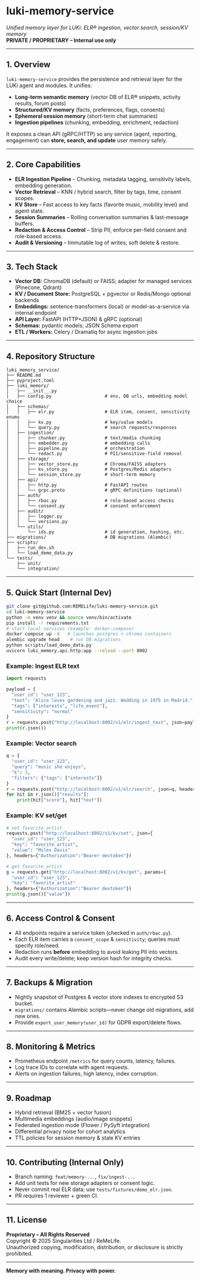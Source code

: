 # luki-memory-service  
*Unified memory layer for LUKi: ELR® ingestion, vector search, session/KV memory*  
**PRIVATE / PROPRIETARY – Internal use only**

---

## 1. Overview  
`luki-memory-service` provides the persistence and retrieval layer for the LUKi agent and modules. It unifies:

- **Long‑term semantic memory** (vector DB of ELR® snippets, activity results, forum posts)  
- **Structured/KV memory** (facts, preferences, flags, consents)  
- **Ephemeral session memory** (short-term chat summaries)  
- **Ingestion pipelines** (chunking, embedding, enrichment, redaction)

It exposes a clean API (gRPC/HTTP) so any service (agent, reporting, engagement) can **store, search, and update** user memory safely.

---

## 2. Core Capabilities  
- **ELR Ingestion Pipeline** – Chunking, metadata tagging, sensitivity labels, embedding generation.  
- **Vector Retrieval** – KNN / hybrid search, filter by tags, time, consent scopes.  
- **KV Store** – Fast access to key facts (favorite music, mobility level) and agent state.  
- **Session Summaries** – Rolling conversation summaries & last-message buffers.  
- **Redaction & Access Control** – Strip PII, enforce per-field consent and role-based access.  
- **Audit & Versioning** – Immutable log of writes; soft delete & restore.

---

## 3. Tech Stack  
- **Vector DB:** ChromaDB (default) or FAISS; adapter for managed services (Pinecone, Qdrant)  
- **KV / Document Store:** PostgreSQL + pgvector or Redis/Mongo optional backends  
- **Embeddings:** sentence-transformers (local) or model-as-a-service via internal endpoint  
- **API Layer:** FastAPI (HTTP+JSON) & gRPC (optional)  
- **Schemas:** pydantic models; JSON Schema export  
- **ETL / Workers:** Celery / Dramatiq for async ingestion jobs

---

## 4. Repository Structure  
~~~text
luki_memory_service/
├── README.md
├── pyproject.toml
├── luki_memory/
│   ├── __init__.py
│   ├── config.py                    # env, DB urls, embedding model choice
│   ├── schemas/
│   │   ├── elr.py                   # ELR item, consent, sensitivity enums
│   │   ├── kv.py                    # key/value models
│   │   └── query.py                 # search requests/responses
│   ├── ingestion/
│   │   ├── chunker.py               # text/media chunking
│   │   ├── embedder.py              # embedding calls
│   │   ├── pipeline.py              # orchestration
│   │   └── redact.py                # PII/sensitive-field removal
│   ├── storage/
│   │   ├── vector_store.py          # Chroma/FAISS adapters
│   │   ├── kv_store.py              # Postgres/Redis adapters
│   │   └── session_store.py         # short-term memory
│   ├── api/
│   │   ├── http.py                  # FastAPI routes
│   │   └── grpc.proto               # gRPC definitions (optional)
│   ├── auth/
│   │   ├── rbac.py                  # role-based access checks
│   │   └── consent.py               # consent enforcement
│   ├── audit/
│   │   ├── logger.py
│   │   └── versions.py
│   └── utils/
│       └── ids.py                   # id generation, hashing, etc.
├── migrations/                      # DB migrations (Alembic)
├── scripts/
│   ├── run_dev.sh
│   └── load_demo_data.py
└── tests/
    ├── unit/
    └── integration/
~~~

---

## 5. Quick Start (Internal Dev)  
~~~bash
git clone git@github.com:REMELife/luki-memory-service.git
cd luki-memory-service
python -m venv venv && source venv/bin/activate
pip install -r requirements.txt
# start local services (example: docker-compose)
docker compose up -d   # launches postgres + chroma containers
alembic upgrade head    # run DB migrations
python scripts/load_demo_data.py
uvicorn luki_memory.api.http:app --reload --port 8002
~~~

### Example: Ingest ELR text  
~~~python
import requests

payload = {
  "user_id": "user_123",
  "text": "Alice loves gardening and jazz. Wedding in 1975 in Madrid.",
  "tags": ["interests", "life_event"],
  "sensitivity": "normal"
}
r = requests.post("http://localhost:8002/v1/elr/ingest_text", json=payload, headers={"Authorization":"Bearer devtoken"})
print(r.json())
~~~

### Example: Vector search  
~~~python
q = {
  "user_id": "user_123",
  "query": "music she enjoys",
  "k": 3,
  "filters": {"tags": ["interests"]}
}
r = requests.post("http://localhost:8002/v1/elr/search", json=q, headers={"Authorization":"Bearer devtoken"})
for hit in r.json()["results"]:
    print(hit["score"], hit["text"])
~~~

### Example: KV set/get  
~~~python
# set favorite_artist
requests.post("http://localhost:8002/v1/kv/set", json={
  "user_id": "user_123",
  "key": "favorite_artist",
  "value": "Miles Davis"
}, headers={"Authorization":"Bearer devtoken"})

# get favorite_artist
g = requests.get("http://localhost:8002/v1/kv/get", params={
  "user_id": "user_123",
  "key": "favorite_artist"
}, headers={"Authorization":"Bearer devtoken"})
print(g.json()["value"])
~~~

---

## 6. Access Control & Consent  
- All endpoints require a service token (checked in `auth/rbac.py`).  
- Each ELR item carries a `consent_scope` & `sensitivity`; queries must specify role/need.  
- Redaction runs **before** embedding to avoid leaking PII into vectors.  
- Audit every write/delete; keep version hash for integrity checks.

---

## 7. Backups & Migration  
- Nightly snapshot of Postgres & vector store indexes to encrypted S3 bucket.  
- `migrations/` contains Alembic scripts—never change old migrations, add new ones.  
- Provide `export_user_memory(user_id)` for GDPR export/delete flows.

---

## 8. Monitoring & Metrics  
- Prometheus endpoint `/metrics` for query counts, latency, failures.  
- Log trace IDs to correlate with agent requests.  
- Alerts on ingestion failures, high latency, index corruption.

---

## 9. Roadmap  
- Hybrid retrieval (BM25 + vector fusion)  
- Multimedia embeddings (audio/image snippets)  
- Federated ingestion mode (Flower / PySyft integration)  
- Differential privacy noise for cohort analytics  
- TTL policies for session memory & stale KV entries

---

## 10. Contributing (Internal Only)  
- Branch naming: `feat/memory-...`, `fix/ingest-...`  
- Add unit tests for new storage adapters or consent logic.  
- Never commit real ELR data; use `tests/fixtures/demo_elr.json`.  
- PR requires 1 reviewer + green CI.

---

## 11. License  
**Proprietary – All Rights Reserved**  
Copyright © 2025 Singularities Ltd / ReMeLife.  
Unauthorized copying, modification, distribution, or disclosure is strictly prohibited.

---

**Memory with meaning. Privacy with power.**

